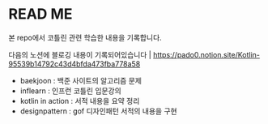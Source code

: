 # READ ME
본 repo에서 코틀린 관련 학습한 내용을 기록합니다.

다음의 노션에 블로깅 내용이 기록되어있습니다 |
https://pado0.notion.site/Kotlin-95539b14792c43d4bfda473fba778a58

- baekjoon : 백준 사이트의 알고리즘  문제
- inflearn : 인프런 코틀린 입문강의
- kotlin in action : 서적 내용을 요약 정리
- designpattern : gof 디자인패턴 서적의 내용을 구현